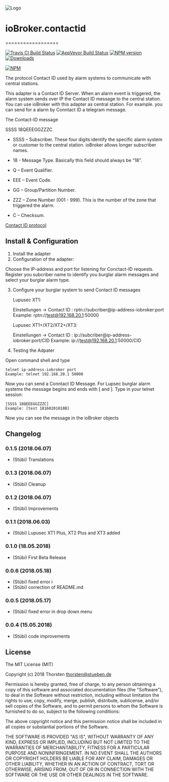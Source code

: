 ![Logo](admin/contactid.png)

# ioBroker.contactid
==================

[![Travis CI Build Status](https://travis-ci.org/schmupu/ioBroker.contactid.svg?branch=master)](https://travis-ci.org/schmupu/ioBroker.contactid)
[![AppVeyor Build Status](https://ci.appveyor.com/api/projects/status/github/schmupu/ioBroker.contactid?branch=master&svg=true)](https://ci.appveyor.com/project/schmupu/ioBroker-contactid/)
[![NPM version](http://img.shields.io/npm/v/iobroker.contactid.svg)](https://www.npmjs.com/package/iobroker.contactid)
[![Downloads](https://img.shields.io/npm/dm/iobroker.contactid.svg)](https://www.npmjs.com/package/iobroker.contactid)

[![NPM](https://nodei.co/npm/iobroker.contactid.png?downloads=true)](https://nodei.co/npm/iobroker.contactid/)


The protocol Contact ID used by alarm systems to communicate with central stations.

This adapter is a Contact ID Server. When an alarm event is triggered, the alarm system sends over IP the Contact ID message to the central station.
You can use ioBroker with this adapter as central station. For example. you can send for a alarm by Conntact ID  a telegram message.  

The Contact-ID message

  SSSS 18QEEEGGZZZC

  * SSSS – Subscriber. These four digits identify the specific alarm system or customer to the central station. ioBroker allows longer subscriber names.

  * 18 - Message Type. Basically this field should always be “18”.
  * Q – Event Qualifier.
  * EEE – Event Code.
  * GG – Group/Partition Number.
  * ZZZ – Zone Number (001 - 999). This is the number of the zone that triggered the alarm.
  * C – Checksum.

[Contact ID protocol](http://www.technoimport.com.co/Producto/pdfs/ADEMCO%20-%20DC05_Contact_ID.pdf)


## Install & Configuration

1. Install the adapter
2. Configuration of the adapter:

  Choose the IP-address and port for listening for Conctact-ID requests.
  Register you subcriber name to identify you burglar alarm messages and
  select your burglar alarm type.

3. Configure your burglar system to send Contact ID messages

    Lupusec XT1:

      Einstellungen -> Contact ID : rptn://subcriber@ip-address-iobroker:port
      Example: rptn://test@192.168.20.1:50000

    Lupusec XT1+/XT2/XT2+/XT3:

      Einstellungen -> Contact ID : ip://subcriber@ip-address-iobroker:port/CID
      Example: ip://test@192.168.20.1:50000/CID


4. Testing the Adpater

  Open command shell and type  

  ```
  telnet ip-address-iobroker port
  Example: telnet 192.168.20.1 50000

  ```

  Now you can send a Conntact ID Message. For Lupsec burglar alarm systems the
  message begins and ends with [ and ]. Type in your telnet session:

  ```
  [SSSS 18QEEEGGZZZC]
  Example: [test 18160201010B]
  ```

  Now you can see the message in the ioBroker objects


## Changelog

### 0.1.5 (2018.06.07)
* (Stübi) Translations

### 0.1.3 (2018.06.07)
* (Stübi) Cleanup

### 0.1.2 (2018.06.07)
* (Stübi) Improvements

### 0.1.1 (2018.06.03)
* (Stübi) Lupusec XT1 Plus, XT2 Plus and XT3 added

### 0.1.0 (18.05.2018)
* (Stübi) First Beta Release

### 0.0.6 (2018.05.18)
* (Stübi) fixed error i
* (Stübi) correction of README.md

### 0.0.5 (2018.05.17)
* (Stübi) fixed error in drop down menu

### 0.0.4 (15.05.2018)
* (Stübi) code improvements


## License
The MIT License (MIT)

Copyright (c) 2018 Thorsten <thorsten@stueben.de>

Permission is hereby granted, free of charge, to any person obtaining a copy
of this software and associated documentation files (the "Software"), to deal
in the Software without restriction, including without limitation the rights
to use, copy, modify, merge, publish, distribute, sublicense, and/or sell
copies of the Software, and to permit persons to whom the Software is
furnished to do so, subject to the following conditions:

The above copyright notice and this permission notice shall be included in
all copies or substantial portions of the Software.

THE SOFTWARE IS PROVIDED "AS IS", WITHOUT WARRANTY OF ANY KIND, EXPRESS OR
IMPLIED, INCLUDING BUT NOT LIMITED TO THE WARRANTIES OF MERCHANTABILITY,
FITNESS FOR A PARTICULAR PURPOSE AND NONINFRINGEMENT. IN NO EVENT SHALL THE
AUTHORS OR COPYRIGHT HOLDERS BE LIABLE FOR ANY CLAIM, DAMAGES OR OTHER
LIABILITY, WHETHER IN AN ACTION OF CONTRACT, TORT OR OTHERWISE, ARISING FROM,
OUT OF OR IN CONNECTION WITH THE SOFTWARE OR THE USE OR OTHER DEALINGS IN
THE SOFTWARE.
